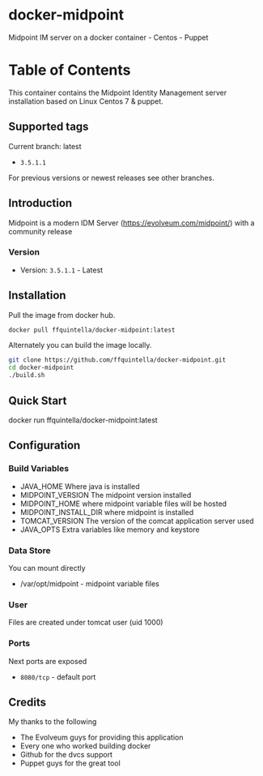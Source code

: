 # docker-midpoint
Midpoint IM server on a docker container - Centos - Puppet


# Table of Contents

This container contains the Midpoint Identity Management server installation based on Linux Centos 7 & puppet.

## Supported tags

Current branch: latest

*  `3.5.1.1`

For previous versions or newest releases see other branches.

## Introduction

Midpoint is a modern IDM Server (https://evolveum.com/midpoint/) with a community release

### Version

* Version: `3.5.1.1` - Latest



## Installation

Pull the image from docker hub.

```bash
docker pull ffquintella/docker-midpoint:latest
```

Alternately you can build the image locally.

```bash
git clone https://github.com/ffquintella/docker-midpoint.git
cd docker-midpoint
./build.sh
```

## Quick Start

docker run ffquintella/docker-midpoint:latest

## Configuration



### Build Variables

- JAVA_HOME Where java is installed
- MIDPOINT_VERSION The midpoint version installed
- MIDPOINT_HOME where midpoint variable files will be hosted
- MIDPOINT_INSTALL_DIR where midpoint is installed
- TOMCAT_VERSION The version of the comcat application server used
- JAVA_OPTS Extra variables like memory and keystore



### Data Store

You can mount directly

- /var/opt/midpoint - midpoint variable files

### User

Files are created under tomcat user (uid 1000)

### Ports

Next ports are exposed

* `8080/tcp` - default port


## Credits

My thanks to the following

- The Evolveum guys for providing this application
- Every one who worked building docker
- Github for the dvcs support
- Puppet guys for the great tool
